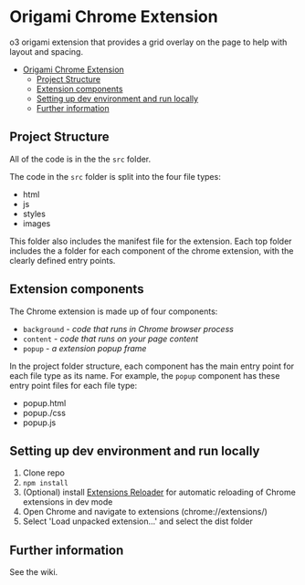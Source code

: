 # Origami Chrome Extension

o3 origami extension that provides a grid overlay on the page to help with layout and spacing.

- [Origami Chrome Extension](#origami-chrome-extension)
  - [Project Structure](#project-structure)
  - [Extension components](#extension-components)
  - [Setting up dev environment and run locally](#setting-up-dev-environment-and-run-locally)
  - [Further information](#further-information)

## Project Structure

All of the code is in the the `src` folder.

The code in the `src` folder is split into the four file types:

- html
- js
- styles
- images

This folder also includes the manifest file for the extension.
Each top folder includes the a folder for each component of the chrome extension, with the clearly defined entry points.

## Extension components

The Chrome extension is made up of four components:

- `background` - _code that runs in Chrome browser process_
- `content` - _code that runs on your page content_
- `popup` - _a extension popup frame_

In the project folder structure, each component has the main entry point for each file type as its name. For example, the `popup` component has these entry point files for each file type:

- popup.html
- popup./css
- popup.js

## Setting up dev environment and run locally

1. Clone repo
2. `npm install`
3. (Optional) install [Extensions Reloader](https://chrome.google.com/webstore/detail/extensions-reloader/fimgfedafeadlieiabdeeaodndnlbhid) for automatic reloading of Chrome extensions in dev mode
4. Open Chrome and navigate to extensions (chrome://extensions/)
5. Select 'Load unpacked extension...' and select the dist folder

## Further information

See the wiki.
